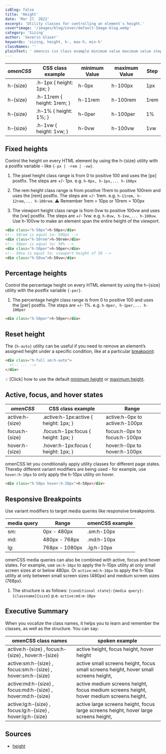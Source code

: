 ```yaml
---
isBlog: false
title: 'Height'
date: 'Mar 27. 2022'
excerpt: 'Utility classes for controlling an element`s height.'
cover*image: '/images/blog/cover/default-Image-blog.webp'
category: 'Sizing'
author: 'Severin Glaser'
keywords: 'sizing, height, h-, max-h, min-h'
classNames: ''
plainText: ' omencss css class example minimum value maximum value step - - - h- size h-1px height: 1px; h-0px h-100px 1px h- size h-11rem height: 1rem; h-11rem h-100rem 1rem h- size h-1% height: 1%; h-0per h-100per 1% h- size h-1vw height: 1vw; h-0vw h-100vw 1vw fixed heights control the height on every html element by using the h- size utility with a postfix variable - like -px -rem -vw 1 the pixel height class range is from 0 to positive 100 and uses the px postfix the steps are + - 1px e g h-0px h-1px h-100px 2 the rem height class range is from positive 11rem to positive 100rem and uses the rem postfix the steps are + - 1rem e g h-11rem h-12rem h-100rem ⚠️ remember 1rem = 10px or 10rem = 100px 3 the viewport height class range is from 0vw to positive 100vw and uses the vw postfix the steps are + - 1vw e g h-0vw h-1vw h-100vw use h-100vw to make an element span the entire height of the viewport html div class=h-50px h-50px div ! 50rem is equal to: 500px div class=h-50rem h-50rem div ! 50per is equal to: 50% div class=h-50per h-50per div ! 50vw is equal to: viewport height of 50 div class=h-50vw h-50vw div percentage heights control the percentage height on every html element by using the h- size utility with the postfix variable -per 1 the percentage height class range is from 0 to positive 100 and uses the per postfix the steps are + - 1% e g h-0per h-1per h-100per html div class=h-50per h-50per div reset height the h-auto utility can be useful if you need to remove an element’s assigned height under a specific condition like at a particular breakpoint blog responsive-omencss-breakpoints : html div class=h-full sm:h-auto ! div 💡 click how to use the default minimum height docs sizing-minimum-height or maximum height docs sizing-maximum-height active focus and hover states omencss css class example range - active:h- size active :h-1px:active height: 1px; active:h-0px to active:h-100px focus:h- size focus :h-1px:focus height: 1px; focus:h-0px to focus:h-100px hover:h- size hover :h-1px:focus height: 1px; hover:h-0px to hover:h-100px omencss let you conditionally apply utility classes for different page states thereby different variant modifiers are being used - for example use hover:h-10px to only apply the h-10px utility on hover html div class=h-50px hover:h-20px h-50px div responsive breakpoints use variant modifiers to target media queries like responsive breakpoints media query range omencss example - - sm: 0px - 480px sm:h-10px md: 480px - 768px md:h-10px lg: 768px - 1080px lg:h-10px omencss media queries can also be combined with active focus and hover states for example use sm:h-10px to apply the h-10px utility at only small screen sizes at or below 480px or active:md:h-10px to apply the h-10px utility at only between small screen sizes 480px and medium screen sizes 768px 1 the structure is as follows: conditional state : media query : classname size p e active:md:m-10px executive summary when you vocalize the class names it helps you to learn and remember the classes as well as the structure you can say: omencss class names spoken example - active:h- size focus:h- size hover:h- size active height focus height hover height active:sm:h- size focus:sm:h- size hover:sm:h- size active small screens height focus small screens height hover small screens height active:md:h- size focus:md:h- size hover:md:h- size active medium screens height focus medium screens height hover medium screens height active:lg:h- size focus:lg:h- size hover:lg:h- size active large screens height focus large screens height hover large screens height '
---
```


| _omenCSS_ | CSS class example          | minimum Value | maximum Value | Step |
| --------- | -------------------------- | ------------- | ------------- | ---- |
| h-{size}  | .h-1px { height: 1px; }    | h-0px         | h-100px       | 1px  |
| h-{size}  | .h-11rem { height: 1rem; } | h-11rem       | h-100rem      | 1rem |
| h-{size}  | .h-1% { height: 1%; }      | h-0per        | h-100per      | 1%   |
| h-{size}  | .h-1vw { height: 1vw; }    | h-0vw         | h-100vw       | 1vw  |

## Fixed heights

Control the height on every HTML element by using the h-{size} utility with a postfix variable - like `{-px | -rem | -vw}`.

1. The pixel height class range is from 0 to positive 100 and uses the [px] postfix. The steps are +/- 1px. e.g. `h-0px, h-1px,... h-100px`

2. The rem height class range is from positive 11rem to positive 100rem and uses the [rem] postfix. The steps are +/- 1rem. e.g. `h-11rem, h-12rem,... h-100rem`. ⚠️ Remember 1rem = 10px or 10rem = 100px

3. The viewport height class range is from 0vw to positive 100vw and uses the [vw] postfix. The steps are +/- 1vw. e.g. `h-0vw, h-1vw,... h-100vw`. Use h-100vw to make an element span the entire height of the viewport.

```html
<div class="h-50px">h-50px</div>
<!-- 50rem is equal to: 500px -->
<div class="h-50rem">h-50rem</div>
<!-- 50per is equal to: 50% -->
<div class="h-50per">h-50per</div>
<!-- 50vw is equal to: viewport height of 50 -->
<div class="h-50vw">h-50vw</div>
```

## Percentage heights

Control the percentage height on every HTML element by using the h-{size} utility with the postfix variable `{-per}`.

1. The percentage height class range is from 0 to positive 100 and uses the [per] postfix. The steps are +/- 1%. e.g. `h-0per, h-1per,... h-100per`

```html
<div class="h-50per">h-50per</div>
```

## Reset height

The `{h-auto}` utility can be useful if you need to remove an element’s assigned height under a specific condition, like at a particular [breakpoint](/blog/responsive-omencss-breakpoints):

```html
<div class="h-full sm:h-auto">
  <!-- ... -->
</div>
```

💡 [Click] how to use the default [minimum height](/docs/sizing-minimum-height) or [maximum height](/docs/sizing-maximum-height).

## Active, focus, and hover states

| _omenCSS_       | CSS class example                      | Range                          |
| --------------- | -------------------------------------- | ------------------------------ |
| active:h-{size} | .active\:h-1px:active { height: 1px; } | active:h-0px to active:h-100px |
| focus:h-{size}  | .focus\:h-1px:focus { height: 1px; }   | focus:h-0px to focus:h-100px   |
| hover:h-{size}  | .hover\:h-1px:focus { height: 1px; }   | hover:h-0px to hover:h-100px   |

omenCSS let you conditionally apply utility classes for different page states. Thereby different variant modifiers are being used - for example, use `hover:h-10px` to only apply the h-10px utility on hover.

```html
<div class="h-50px hover:h-20px">h-50px</div>
```

## Responsive Breakpoints

Use variant modifiers to target media queries like responsive breakpoints.

| media query | Range          | omenCSS example |
| ----------- | -------------- | --------------- |
| sm:         | 0px - 480px    | .sm:h-10px      |
| md:         | 480px - 768px  | .md:h-10px      |
| lg:         | 768px - 1080px | .lg:h-10px      |

omenCSS media queries can also be combined with active, focus and hover states. For example, use `sm:h-10px` to apply the h-10px utility at only small screen sizes at or below 480px. Or `active:md:h-10px` to apply the h-10px utility at only between small screen sizes (480px) and medium screen sizes (768px).

1. The structure is as follows: `{conditional state}:{media query}:{classname}{size}` p.e. `active:md:m-10px`

## Executive Summary

When you vocalize the class names, it helps you to learn and remember the classes, as well as the structure. You can say:

| omenCSS class names                                        | spoken example                                                                          |
| ---------------------------------------------------------- | --------------------------------------------------------------------------------------- |
| active:h-{size} , focus:h-{size} , hover:h-{size}          | active height, focus height, hover height                                               |
| active:sm:h-{size} , focus:sm:h-{size} , hover:sm:h-{size} | active small screens height, focus small screens height, hover small screens height,    |
| active:md:h-{size} , focus:md:h-{size} , hover:md:h-{size} | active medium screens height, focus medium screens height, hover medium screens height, |
| active:lg:h-{size} , focus:lg:h-{size} , hover:lg:h-{size} | active large screens height, focus large screens height, hover large screens height,    |

## Sources

- [height](https://developer.mozilla.org/en-US/docs/Web/CSS/height)
